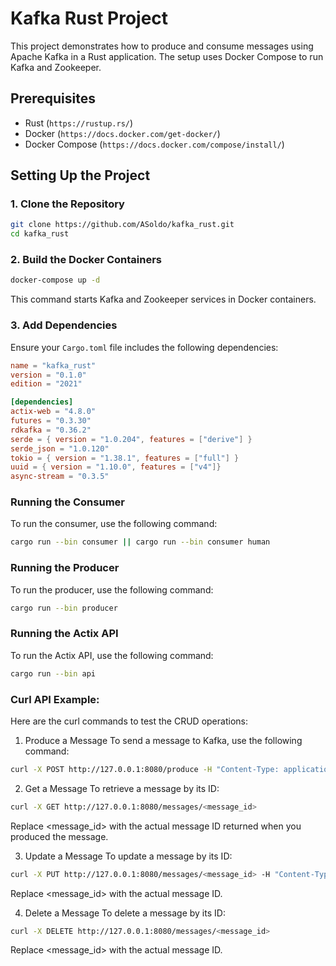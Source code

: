 # Kafka Rust Project

This project demonstrates how to produce and consume messages using Apache Kafka in a Rust application. The setup uses Docker Compose to run Kafka and Zookeeper.

## Prerequisites

- Rust (`https://rustup.rs/`)
- Docker (`https://docs.docker.com/get-docker/`)
- Docker Compose (`https://docs.docker.com/compose/install/`)

## Setting Up the Project

### 1. Clone the Repository

```sh
git clone https://github.com/ASoldo/kafka_rust.git
cd kafka_rust
```

### 2. Build the Docker Containers

```sh
docker-compose up -d
```

This command starts Kafka and Zookeeper services in Docker containers.

### 3. Add Dependencies

Ensure your `Cargo.toml` file includes the following dependencies:

```toml
name = "kafka_rust"
version = "0.1.0"
edition = "2021"

[dependencies]
actix-web = "4.8.0"
futures = "0.3.30"
rdkafka = "0.36.2"
serde = { version = "1.0.204", features = ["derive"] }
serde_json = "1.0.120"
tokio = { version = "1.38.1", features = ["full"] }
uuid = { version = "1.10.0", features = ["v4"]}
async-stream = "0.3.5"
```

### Running the Consumer

To run the consumer, use the following command:

```sh
cargo run --bin consumer || cargo run --bin consumer human
```

### Running the Producer

To run the producer, use the following command:

```sh
cargo run --bin producer
```

### Running the Actix API

To run the Actix API, use the following command:

```sh
cargo run --bin api
```

### Curl API Example:

Here are the curl commands to test the CRUD operations:

1. Produce a Message
   To send a message to Kafka, use the following command:

```sh
curl -X POST http://127.0.0.1:8080/produce -H "Content-Type: application/json" -d '{"message": "Hello, Kafka!", "key": "some_key"}'
```

2. Get a Message
   To retrieve a message by its ID:

```sh
curl -X GET http://127.0.0.1:8080/messages/<message_id>
```

Replace <message_id> with the actual message ID returned when you produced the message.

3. Update a Message
   To update a message by its ID:

```sh
curl -X PUT http://127.0.0.1:8080/messages/<message_id> -H "Content-Type: application/json" -d '{"message": "Updated message", "key": "new_key"}'
```

Replace <message_id> with the actual message ID.

4. Delete a Message
   To delete a message by its ID:

```sh
curl -X DELETE http://127.0.0.1:8080/messages/<message_id>
```

Replace <message_id> with the actual message ID.
